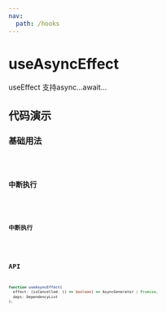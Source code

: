```yaml
---
nav:
  path: /hooks
---
```


# useAsyncEffect

useEffect 支持async...await...

## 代码演示

### 基础用法

<code src="./demo/demo1.tsx" />

### 中断执行

<code src="./demo/demo2.tsx" />

### 中断执行

<code src="./demo/demo3.tsx" />

## API

```typescript
function useAsyncEffect(
  effect: (isCancelled: () => boolean) => AsyncGenerator | Promise,
  deps: DependencyList
);
```